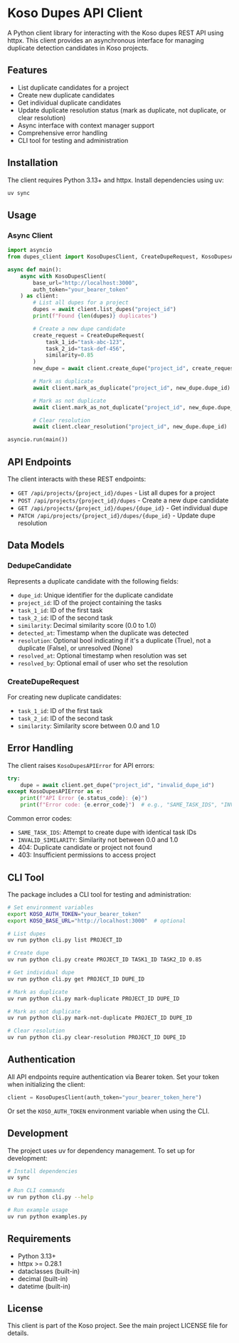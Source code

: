 # Koso Dupes API Client

A Python client library for interacting with the Koso dupes REST API using httpx. This client provides an asynchronous interface for managing duplicate detection candidates in Koso projects.

## Features

- List duplicate candidates for a project
- Create new duplicate candidates
- Get individual duplicate candidates
- Update duplicate resolution status (mark as duplicate, not duplicate, or clear resolution)
- Async interface with context manager support
- Comprehensive error handling
- CLI tool for testing and administration

## Installation

The client requires Python 3.13+ and httpx. Install dependencies using uv:

```bash
uv sync
```

## Usage

### Async Client

```python
import asyncio
from dupes_client import KosoDupesClient, CreateDupeRequest, KosoDupesAPIError

async def main():
    async with KosoDupesClient(
        base_url="http://localhost:3000",
        auth_token="your_bearer_token"
    ) as client:
        # List all dupes for a project
        dupes = await client.list_dupes("project_id")
        print(f"Found {len(dupes)} duplicates")

        # Create a new dupe candidate
        create_request = CreateDupeRequest(
            task_1_id="task-abc-123",
            task_2_id="task-def-456",
            similarity=0.85
        )
        new_dupe = await client.create_dupe("project_id", create_request)

        # Mark as duplicate
        await client.mark_as_duplicate("project_id", new_dupe.dupe_id)

        # Mark as not duplicate
        await client.mark_as_not_duplicate("project_id", new_dupe.dupe_id)

        # Clear resolution
        await client.clear_resolution("project_id", new_dupe.dupe_id)

asyncio.run(main())
```

## API Endpoints

The client interacts with these REST endpoints:

- `GET /api/projects/{project_id}/dupes` - List all dupes for a project
- `POST /api/projects/{project_id}/dupes` - Create a new dupe candidate
- `GET /api/projects/{project_id}/dupes/{dupe_id}` - Get individual dupe
- `PATCH /api/projects/{project_id}/dupes/{dupe_id}` - Update dupe resolution

## Data Models

### DedupeCandidate

Represents a duplicate candidate with the following fields:

- `dupe_id`: Unique identifier for the duplicate candidate
- `project_id`: ID of the project containing the tasks
- `task_1_id`: ID of the first task
- `task_2_id`: ID of the second task
- `similarity`: Decimal similarity score (0.0 to 1.0)
- `detected_at`: Timestamp when the duplicate was detected
- `resolution`: Optional bool indicating if it's a duplicate (True), not a duplicate (False), or unresolved (None)
- `resolved_at`: Optional timestamp when resolution was set
- `resolved_by`: Optional email of user who set the resolution

### CreateDupeRequest

For creating new duplicate candidates:

- `task_1_id`: ID of the first task
- `task_2_id`: ID of the second task
- `similarity`: Similarity score between 0.0 and 1.0

## Error Handling

The client raises `KosoDupesAPIError` for API errors:

```python
try:
    dupe = await client.get_dupe("project_id", "invalid_dupe_id")
except KosoDupesAPIError as e:
    print(f"API Error {e.status_code}: {e}")
    print(f"Error code: {e.error_code}")  # e.g., "SAME_TASK_IDS", "INVALID_SIMILARITY"
```

Common error codes:

- `SAME_TASK_IDS`: Attempt to create dupe with identical task IDs
- `INVALID_SIMILARITY`: Similarity not between 0.0 and 1.0
- 404: Duplicate candidate or project not found
- 403: Insufficient permissions to access project

## CLI Tool

The package includes a CLI tool for testing and administration:

```bash
# Set environment variables
export KOSO_AUTH_TOKEN="your_bearer_token"
export KOSO_BASE_URL="http://localhost:3000"  # optional

# List dupes
uv run python cli.py list PROJECT_ID

# Create dupe
uv run python cli.py create PROJECT_ID TASK1_ID TASK2_ID 0.85

# Get individual dupe
uv run python cli.py get PROJECT_ID DUPE_ID

# Mark as duplicate
uv run python cli.py mark-duplicate PROJECT_ID DUPE_ID

# Mark as not duplicate
uv run python cli.py mark-not-duplicate PROJECT_ID DUPE_ID

# Clear resolution
uv run python cli.py clear-resolution PROJECT_ID DUPE_ID
```

## Authentication

All API endpoints require authentication via Bearer token. Set your token when initializing the client:

```python
client = KosoDupesClient(auth_token="your_bearer_token_here")
```

Or set the `KOSO_AUTH_TOKEN` environment variable when using the CLI.

## Development

The project uses uv for dependency management. To set up for development:

```bash
# Install dependencies
uv sync

# Run CLI commands
uv run python cli.py --help

# Run example usage
uv run python examples.py
```

## Requirements

- Python 3.13+
- httpx >= 0.28.1
- dataclasses (built-in)
- decimal (built-in)
- datetime (built-in)

## License

This client is part of the Koso project. See the main project LICENSE file for details.
